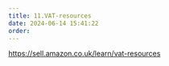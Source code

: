 ```yaml
---
title: 11.VAT-resources
date: 2024-06-14 15:41:22
order:
---
```


https://sell.amazon.co.uk/learn/vat-resources
